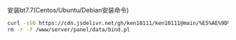 安装bt7.7(Centos/Ubuntu/Debian安装命令)
```Bash
curl -sSO https://cdn.jsdelivr.net/gh/ken10111/ken10111@main/%E5%AE%9D%E5%A1%94/7.7/install.sh && bash install.sh
rm -r -f /www/server/panel/data/bind.pl
```
